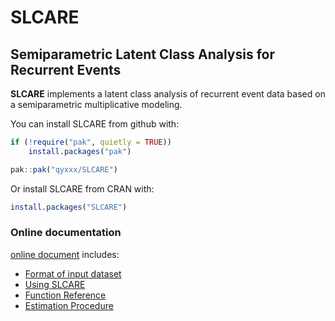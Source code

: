 # SLCARE

## Semiparametric Latent Class Analysis for Recurrent Events

**SLCARE** implements a latent class analysis of recurrent event data based on a semiparametric multiplicative modeling.

You can install SLCARE from github with:

```R
if (!require("pak", quietly = TRUE))
    install.packages("pak")

pak::pak("qyxxx/SLCARE")
```

Or install SLCARE from CRAN with:

```R
install.packages("SLCARE")
```

### Online documentation

[online document](https://www.metaknight.us/SLCARE/index.html) includes:

- [Format of input dataset](https://www.metaknight.us/SLCARE/articles/Data_format.html)
- [Using SLCARE](https://www.metaknight.us/SLCARE/articles/SLCARE.html)
- [Function Reference](https://www.metaknight.us/SLCARE/reference/index.html)
- [Estimation Procedure](https://www.metaknight.us/SLCARE/articles/Estimation_procedure.html)



